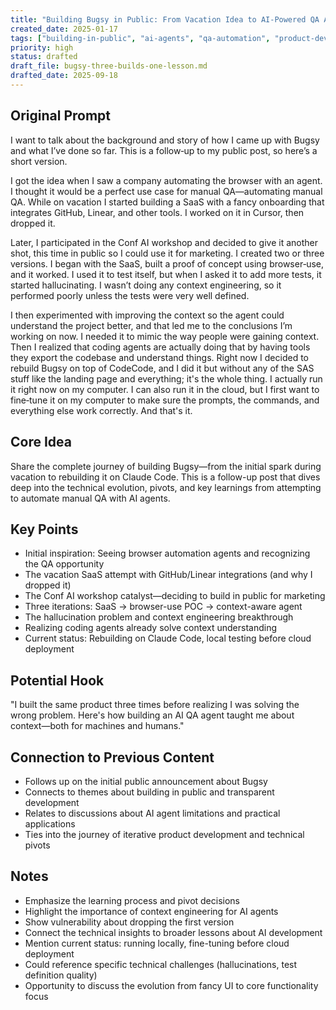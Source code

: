 ```yaml
---
title: "Building Bugsy in Public: From Vacation Idea to AI-Powered QA Agent"
created_date: 2025-01-17
tags: ["building-in-public", "ai-agents", "qa-automation", "product-development", "lessons-learned", "bugsy", "startup-journey"]
priority: high
status: drafted
draft_file: bugsy-three-builds-one-lesson.md
drafted_date: 2025-09-18
---
```

## Original Prompt
I want to talk about the background and story of how I came up with Bugsy and what I’ve done so far. This is a follow‑up to my public post, so here’s a short version.

I got the idea when I saw a company automating the browser with an agent. I thought it would be a perfect use case for manual QA—automating manual QA. While on vacation I started building a SaaS with a fancy onboarding that integrates GitHub, Linear, and other tools. I worked on it in Cursor, then dropped it.

Later, I participated in the Conf AI workshop and decided to give it another shot, this time in public so I could use it for marketing. I created two or three versions. I began with the SaaS, built a proof of concept using browser‑use, and it worked. I used it to test itself, but when I asked it to add more tests, it started hallucinating. I wasn’t doing any context engineering, so it performed poorly unless the tests were very well defined.

I then experimented with improving the context so the agent could understand the project better, and that led me to the conclusions I’m working on now. I needed it to mimic the way people were gaining context. Then I realized that coding agents are actually doing that by having tools they export the codebase and understand things. Right now I decided to rebuild Bugsy on top of CodeCode, and I did it but without any of the SAS stuff like the landing page and everything; it's the whole thing. I actually run it right now on my computer. I can also run it in the cloud, but I first want to fine‑tune it on my computer to make sure the prompts, the commands, and everything else work correctly. And that's it.

## Core Idea
Share the complete journey of building Bugsy—from the initial spark during vacation to rebuilding it on Claude Code. This is a follow-up post that dives deep into the technical evolution, pivots, and key learnings from attempting to automate manual QA with AI agents.

## Key Points
- Initial inspiration: Seeing browser automation agents and recognizing the QA opportunity
- The vacation SaaS attempt with GitHub/Linear integrations (and why I dropped it)
- The Conf AI workshop catalyst—deciding to build in public for marketing
- Three iterations: SaaS → browser-use POC → context-aware agent
- The hallucination problem and context engineering breakthrough
- Realizing coding agents already solve context understanding
- Current status: Rebuilding on Claude Code, local testing before cloud deployment

## Potential Hook
"I built the same product three times before realizing I was solving the wrong problem. Here's how building an AI QA agent taught me about context—both for machines and humans."

## Connection to Previous Content
- Follows up on the initial public announcement about Bugsy
- Connects to themes about building in public and transparent development
- Relates to discussions about AI agent limitations and practical applications
- Ties into the journey of iterative product development and technical pivots

## Notes
- Emphasize the learning process and pivot decisions
- Highlight the importance of context engineering for AI agents
- Show vulnerability about dropping the first version
- Connect the technical insights to broader lessons about AI development
- Mention current status: running locally, fine-tuning before cloud deployment
- Could reference specific technical challenges (hallucinations, test definition quality)
- Opportunity to discuss the evolution from fancy UI to core functionality focus